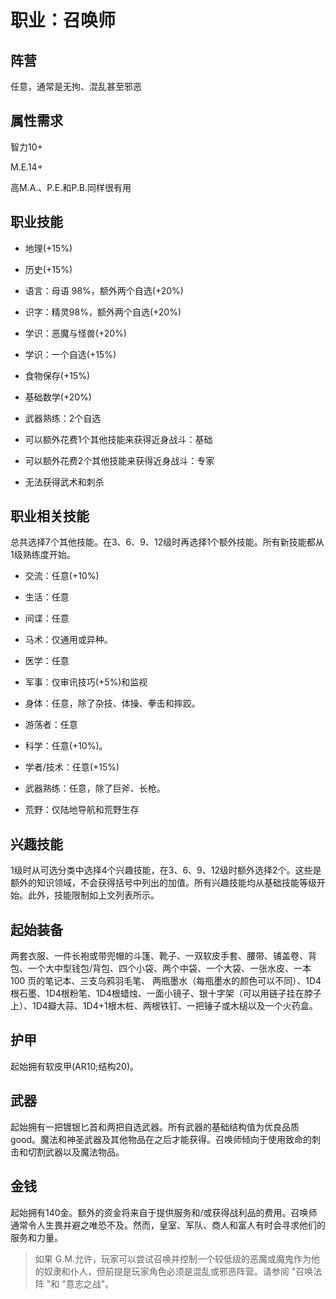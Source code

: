 # 职业：召唤师

## 阵营

任意，通常是无拘、混乱甚至邪恶

## 属性需求

智力10+

M.E.14+

高M.A.、P.E.和P.B.同样很有用

## 职业技能

- 地理(+15%)

- 历史(+15%)

- 语言：母语 98%，额外两个自选(+20%)

- 识字：精灵98%，额外两个自选(+20%)

- 学识：恶魔与怪兽(+20%)

- 学识：一个自选(+15%)

- 食物保存(+15%)

- 基础数学(+20%)

- 武器熟练：2个自选

- 可以额外花费1个其他技能来获得近身战斗：基础

- 可以额外花费2个其他技能来获得近身战斗：专家

- 无法获得武术和刺杀

## 职业相关技能

总共选择7个其他技能。在3、6、9、12级时再选择1个额外技能。所有新技能都从1级熟练度开始。

- 交流：任意(+10%)

- 生活：任意

- 间谍：任意

- 马术：仅通用或异种。

- 医学：任意

- 军事：仅审讯技巧(+5%)和监视

- 身体：任意，除了杂技、体操、拳击和摔跤。

- 游荡者：任意

- 科学：任意(+10%)。

- 学者/技术：任意(+15%)

- 武器熟练：任意，除了巨斧、长枪。

- 荒野：仅陆地导航和荒野生存


## 兴趣技能

1级时从可选分类中选择4个兴趣技能，在3、6、9、12级时额外选择2个。这些是额外的知识领域，不会获得括号中列出的加值。所有兴趣技能均从基础技能等级开始。此外，技能限制如上文列表所示。

## 起始装备

两套衣服、一件长袍或带兜帽的斗篷、靴子、一双软皮手套、腰带、铺盖卷、背包、一个大中型钱包/背包、四个小袋、两个中袋、一个大袋、一张水皮、一本 100 页的笔记本、三支乌鸦羽毛笔、 两瓶墨水（每瓶墨水的颜色可以不同）、1D4根石墨、1D4根粉笔、1D4根蜡烛、一面小镜子、银十字架（可以用链子挂在脖子上）、1D4瓣大蒜、1D4+1根木桩、两根铁钉、一把锤子或木槌以及一个火药盒。

## 护甲

起始拥有软皮甲(AR10;结构20)。

## 武器

起始拥有一把镀银匕首和两把自选武器。所有武器的基础结构值为优良品质good。魔法和神圣武器及其他物品在之后才能获得。召唤师倾向于使用致命的刺击和切割武器以及魔法物品。

## 金钱

起始拥有140金。额外的资金将来自于提供服务和/或获得战利品的费用。召唤师通常令人生畏并避之唯恐不及。然而，皇室、军队、商人和富人有时会寻求他们的服务和力量。

> 如果 G.M.允许，玩家可以尝试召唤并控制一个较低级的恶魔或魔鬼作为他的奴隶和仆人，但前提是玩家角色必须是混乱或邪恶阵营。请参阅 "召唤法阵 "和 "意志之战"。